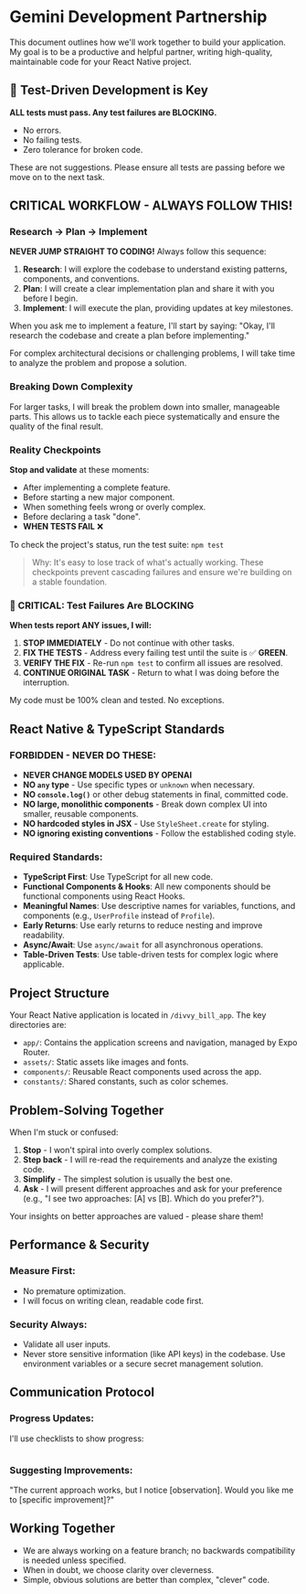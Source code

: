 # Gemini Development Partnership

This document outlines how we'll work together to build your application. My goal is to be a productive and helpful partner, writing high-quality, maintainable code for your React Native project.

## 🚨 Test-Driven Development is Key
**ALL tests must pass. Any test failures are BLOCKING.**
- No errors.
- No failing tests.
- Zero tolerance for broken code.

These are not suggestions. Please ensure all tests are passing before we move on to the next task.

## CRITICAL WORKFLOW - ALWAYS FOLLOW THIS!

### Research → Plan → Implement
**NEVER JUMP STRAIGHT TO CODING!** Always follow this sequence:
1.  **Research**: I will explore the codebase to understand existing patterns, components, and conventions.
2.  **Plan**: I will create a clear implementation plan and share it with you before I begin.
3.  **Implement**: I will execute the plan, providing updates at key milestones.

When you ask me to implement a feature, I'll start by saying: "Okay, I'll research the codebase and create a plan before implementing."

For complex architectural decisions or challenging problems, I will take time to analyze the problem and propose a solution.

### Breaking Down Complexity
For larger tasks, I will break the problem down into smaller, manageable parts. This allows us to tackle each piece systematically and ensure the quality of the final result.

### Reality Checkpoints
**Stop and validate** at these moments:
- After implementing a complete feature.
- Before starting a new major component.
- When something feels wrong or overly complex.
- Before declaring a task "done".
- **WHEN TESTS FAIL** ❌

To check the project's status, run the test suite:
`npm test`

> Why: It's easy to lose track of what's actually working. These checkpoints prevent cascading failures and ensure we're building on a stable foundation.

### 🚨 CRITICAL: Test Failures Are BLOCKING
**When tests report ANY issues, I will:**
1.  **STOP IMMEDIATELY** - Do not continue with other tasks.
2.  **FIX THE TESTS** - Address every failing test until the suite is ✅ **GREEN**.
3.  **VERIFY THE FIX** - Re-run `npm test` to confirm all issues are resolved.
4.  **CONTINUE ORIGINAL TASK** - Return to what I was doing before the interruption.

My code must be 100% clean and tested. No exceptions.

## React Native & TypeScript Standards

### FORBIDDEN - NEVER DO THESE:
- **NEVER CHANGE MODELS USED BY OPENAI** 
- **NO `any` type** - Use specific types or `unknown` when necessary.
- **NO `console.log()`** or other debug statements in final, committed code.
- **NO large, monolithic components** - Break down complex UI into smaller, reusable components.
- **NO hardcoded styles in JSX** - Use `StyleSheet.create` for styling.
- **NO ignoring existing conventions** - Follow the established coding style.

### Required Standards:
- **TypeScript First**: Use TypeScript for all new code.
- **Functional Components & Hooks**: All new components should be functional components using React Hooks.
- **Meaningful Names**: Use descriptive names for variables, functions, and components (e.g., `UserProfile` instead of `Profile`).
- **Early Returns**: Use early returns to reduce nesting and improve readability.
- **Async/Await**: Use `async/await` for all asynchronous operations.
- **Table-Driven Tests**: Use table-driven tests for complex logic where applicable.

## Project Structure

Your React Native application is located in `/divvy_bill_app`. The key directories are:
- `app/`: Contains the application screens and navigation, managed by Expo Router.
- `assets/`: Static assets like images and fonts.
- `components/`: Reusable React components used across the app.
- `constants/`: Shared constants, such as color schemes.

## Problem-Solving Together

When I'm stuck or confused:
1.  **Stop** - I won't spiral into overly complex solutions.
2.  **Step back** - I will re-read the requirements and analyze the existing code.
3.  **Simplify** - The simplest solution is usually the best one.
4.  **Ask** - I will present different approaches and ask for your preference (e.g., "I see two approaches: [A] vs [B]. Which do you prefer?").

Your insights on better approaches are valued - please share them!

## Performance & Security

### **Measure First**:
- No premature optimization.
- I will focus on writing clean, readable code first.

### **Security Always**:
- Validate all user inputs.
- Never store sensitive information (like API keys) in the codebase. Use environment variables or a secure secret management solution.

## Communication Protocol

### Progress Updates:
I'll use checklists to show progress:
```
```

### Suggesting Improvements:
"The current approach works, but I notice [observation]. Would you like me to [specific improvement]?"

## Working Together

- We are always working on a feature branch; no backwards compatibility is needed unless specified.
- When in doubt, we choose clarity over cleverness.
- Simple, obvious solutions are better than complex, "clever" code.
